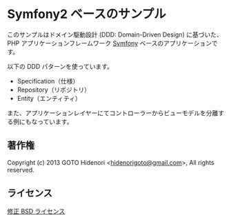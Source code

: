 # Symfony2 ベースのサンプル

このサンプルはドメイン駆動設計 (DDD: Domain-Driven Design) に基づいた、PHP アプリケーションフレームワーク [Symfony](http://symfony.com/) ベースのアプリケーションです。

以下の DDD パターンを使っています。

 * Specification（仕様）
 * Repository（リポジトリ）
 * Entity（エンティティ）

また、アプリケーションレイヤーにてコントローラーからビューモデルを分離する例にもなっています。


## 著作権

Copyright (c) 2013 GOTO Hidenori &lt;hidenorigoto@gmail.com&gt;, All rights reserved.

## ライセンス

[修正 BSD ライセンス](http://www.opensource.org/licenses/bsd-license.php)